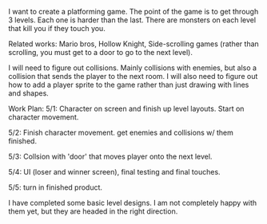 I want to create a platforming game. The point of the game is to get through 3 levels. Each one is harder than the last. There are monsters on each level that kill you if they touch you. 

Related works: Mario bros, Hollow Knight, Side-scrolling games (rather than scrolling, you must get to a door to go to the next level). 

I will need to figure out collisions. Mainly collisions with enemies, but also a collision that sends the player to the next room. I will also need to figure out how to add a player sprite to the game rather than just drawing with lines and shapes. 

Work Plan: 
5/1: Character on screen and finish up level layouts. Start on character movement.

5/2: Finish character movement. get enemies and collisions w/ them finished. 

5/3: Collsion with 'door' that moves player onto the next level.

5/4: UI (loser and winner screen), final testing and final touches.

5/5: turn in finished product. 

I have completed some basic level designs. I am not completely happy with them yet, but they are headed in the right direction.